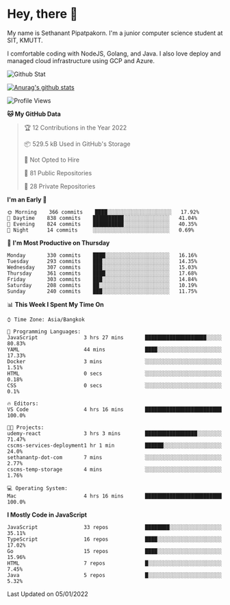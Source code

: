 # Hey, there 🙌
My name is Sethanant Pipatpakorn. I'm a junior computer science student at SIT, KMUTT.

I comfortable coding with NodeJS, Golang, and Java. I also love deploy and managed cloud infrastructure using GCP and Azure.

![Github Stat](https://github-profile-summary-cards.vercel.app/api/cards/profile-details?username=thetkpark&theme=dracula)

[![Anurag's github stats](https://github-readme-stats.vercel.app/api?username=thetkpark&count_private=true&show_icons=true&theme=tokyonight)](https://github.com/anuraghazra/github-readme-stats)

<!--START_SECTION:waka-->
![Profile Views](http://img.shields.io/badge/Profile%20Views-2-blue)

**🐱 My GitHub Data** 

> 🏆 12 Contributions in the Year 2022
 > 
> 📦 529.5 kB Used in GitHub's Storage 
 > 
> 🚫 Not Opted to Hire
 > 
> 📜 81 Public Repositories 
 > 
> 🔑 28 Private Repositories  
 > 
**I'm an Early 🐤** 

```text
🌞 Morning    366 commits    ████░░░░░░░░░░░░░░░░░░░░░   17.92% 
🌆 Daytime    838 commits    ██████████░░░░░░░░░░░░░░░   41.04% 
🌃 Evening    824 commits    ██████████░░░░░░░░░░░░░░░   40.35% 
🌙 Night      14 commits     ░░░░░░░░░░░░░░░░░░░░░░░░░   0.69%

```
📅 **I'm Most Productive on Thursday** 

```text
Monday       330 commits    ████░░░░░░░░░░░░░░░░░░░░░   16.16% 
Tuesday      293 commits    ███░░░░░░░░░░░░░░░░░░░░░░   14.35% 
Wednesday    307 commits    ███░░░░░░░░░░░░░░░░░░░░░░   15.03% 
Thursday     361 commits    ████░░░░░░░░░░░░░░░░░░░░░   17.68% 
Friday       303 commits    ███░░░░░░░░░░░░░░░░░░░░░░   14.84% 
Saturday     208 commits    ██░░░░░░░░░░░░░░░░░░░░░░░   10.19% 
Sunday       240 commits    ███░░░░░░░░░░░░░░░░░░░░░░   11.75%

```


📊 **This Week I Spent My Time On** 

```text
⌚︎ Time Zone: Asia/Bangkok

💬 Programming Languages: 
JavaScript               3 hrs 27 mins       ████████████████████░░░░░   80.83% 
YAML                     44 mins             ████░░░░░░░░░░░░░░░░░░░░░   17.33% 
Docker                   3 mins              ░░░░░░░░░░░░░░░░░░░░░░░░░   1.51% 
HTML                     0 secs              ░░░░░░░░░░░░░░░░░░░░░░░░░   0.18% 
CSS                      0 secs              ░░░░░░░░░░░░░░░░░░░░░░░░░   0.1%

🔥 Editors: 
VS Code                  4 hrs 16 mins       █████████████████████████   100.0%

🐱‍💻 Projects: 
udemy-react              3 hrs 3 mins        █████████████████░░░░░░░░   71.47% 
cscms-services-deployment1 hr 1 min          ██████░░░░░░░░░░░░░░░░░░░   24.0% 
sethanantp-dot-com       7 mins              ░░░░░░░░░░░░░░░░░░░░░░░░░   2.77% 
cscms-temp-storage       4 mins              ░░░░░░░░░░░░░░░░░░░░░░░░░   1.76%

💻 Operating System: 
Mac                      4 hrs 16 mins       █████████████████████████   100.0%

```

**I Mostly Code in JavaScript** 

```text
JavaScript               33 repos            ████████░░░░░░░░░░░░░░░░░   35.11% 
TypeScript               16 repos            ████░░░░░░░░░░░░░░░░░░░░░   17.02% 
Go                       15 repos            ████░░░░░░░░░░░░░░░░░░░░░   15.96% 
HTML                     7 repos             █░░░░░░░░░░░░░░░░░░░░░░░░   7.45% 
Java                     5 repos             █░░░░░░░░░░░░░░░░░░░░░░░░   5.32%

```



 Last Updated on 05/01/2022
<!--END_SECTION:waka-->

